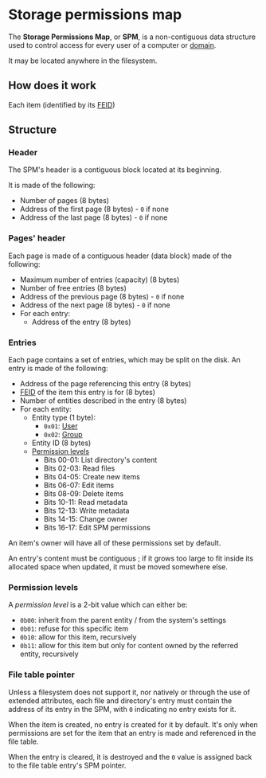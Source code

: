 # Storage permissions map

The **Storage Permissions Map**, or **SPM**, is a non-contiguous data structure used to control access for every user of a computer or [domain](../features/domains.md).

It may be located anywhere in the filesystem.

## How does it work

Each item (identified by its [FEID](filesystem.md#element-unique-identifier))

## Structure

### Header

The SPM's header is a contiguous block located at its beginning.

It is made of the following:

- Number of pages (8 bytes)
- Address of the first page (8 bytes) - `0` if none
- Address of the last page (8 bytes) - `0` if none

### Pages' header

Each page is made of a contiguous header (data block) made of the following:

- Maximum number of entries (capacity) (8 bytes)
- Number of free entries (8 bytes)
- Address of the previous page (8 bytes) - `0` if none
- Address of the next page (8 bytes) - `0` if none
- For each entry:
  - Address of the entry (8 bytes)

### Entries

Each page contains a set of entries, which may be split on the disk. An entry is made of the following:

- Address of the page referencing this entry (8 bytes)
- [FEID](filesystem.md#element-unique-identifier) of the item this entry is for (8 bytes)
- Number of entities described in the entry (8 bytes)
- For each entity:
  - Entity type (1 byte):
    - `0x01`: [User](../concepts/users.md)
    - `0x02`: [Group](../concepts/users.md#groups)
  - Entity ID (8 bytes)
  - [Permission levels](#permission-levels)
    - Bits 00-01: List directory's content
    - Bits 02-03: Read files
    - Bits 04-05: Create new items
    - Bits 06-07: Edit items
    - Bits 08-09: Delete items
    - Bits 10-11: Read metadata
    - Bits 12-13: Write metadata
    - Bits 14-15: Change owner
    - Bits 16-17: Edit SPM permissions

An item's owner will have all of these permissions set by default.

An entry's content must be contiguous ; if it grows too large to fit inside its allocated space when updated, it must be moved somewhere else.

### Permission levels

A _permission level_ is a 2-bit value which can either be:

- `0b00`: inherit from the parent entity / from the system's settings
- `0b01`: refuse for this specific item
- `0b10`: allow for this item, recursively
- `0b11`: allow for this item but only for content owned by the referred entity, recursively

### File table pointer

Unless a filesystem does not support it, nor natively or through the use of extended attributes, each file and directory's entry must contain the address of its entry in the SPM, with `0` indicating no entry exists for it.

When the item is created, no entry is created for it by default. It's only when permissions are set for the item that an entry is made and referenced in the file table.

When the entry is cleared, it is destroyed and the `0` value is assigned back to the file table entry's SPM pointer.